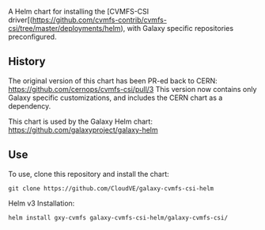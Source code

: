 A Helm chart for installing the [CVMFS-CSI driver[(https://github.com/cvmfs-contrib/cvmfs-csi/tree/master/deployments/helm),
with Galaxy specific repositories preconfigured.

History
-------
The original version of this chart has been PR-ed back to CERN: https://github.com/cernops/cvmfs-csi/pull/3
This version now contains only Galaxy specific customizations, and includes the CERN chart as a dependency.

This chart is used by the Galaxy Helm chart:
https://github.com/galaxyproject/galaxy-helm


## Use

To use, clone this repository and install the chart:
```
git clone https://github.com/CloudVE/galaxy-cvmfs-csi-helm
```
Helm v3 Installation:
```
helm install gxy-cvmfs galaxy-cvmfs-csi-helm/galaxy-cvmfs-csi/
```
